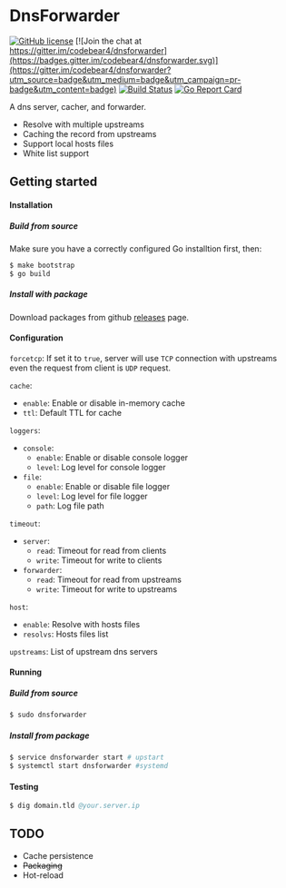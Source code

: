 # DnsForwarder

[![GitHub license](https://img.shields.io/badge/license-MIT-blue.svg)](https://raw.githubusercontent.com/codebear4/dnsforwarder/master/LICENSE)
[![Join the chat at https://gitter.im/codebear4/dnsforwarder](https://badges.gitter.im/codebear4/dnsforwarder.svg)](https://gitter.im/codebear4/dnsforwarder?utm_source=badge&utm_medium=badge&utm_campaign=pr-badge&utm_content=badge)
[![Build Status](https://semaphoreci.com/api/v1/codebear4/dnsforwarder/branches/master/shields_badge.svg)](https://semaphoreci.com/codebear4/dnsforwarder)
[![Go Report Card](https://goreportcard.com/badge/github.com/codebear4/dnsforwarder)](https://goreportcard.com/report/github.com/codebear4/dnsforwarder)

A dns server, cacher, and forwarder.
* Resolve with multiple upstreams
* Caching the record from upstreams
* Support local hosts files
* White list support

## Getting started
#### Installation
##### Build from source
Make sure you have a correctly configured Go installtion first, then:
```s
$ make bootstrap
$ go build
```

##### Install with package
Download packages from github [releases](https://github.com/codebear4/dnsforwarder/releases) page.

#### Configuration
`forcetcp`: If set it to `true`, server will use `TCP` connection with upstreams even the request from      client is `UDP` request.

`cache`:
* `enable`: Enable or disable in-memory cache
* `ttl`: Default TTL for cache

`loggers`:
* `console`:
    * `enable`: Enable or disable console logger
    * `level`: Log level for console logger
* `file`:
    * `enable`: Enable or disable file logger
    * `level`: Log level for file logger
    * `path`: Log file path

`timeout`:
* `server`:
    * `read`: Timeout for read from clients
    * `write`: Timeout for write to clients
* `forwarder`:
    * `read`: Timeout for read from upstreams
    * `write`: Timeout for write to upstreams

`host`:
* `enable`: Resolve with hosts files
* `resolvs`: Hosts files list

`upstreams`: List of upstream dns servers

#### Running

##### Build from source
```s
$ sudo dnsforwarder
```

##### Install from package
```s
$ service dnsforwarder start # upstart
$ systemctl start dnsforwarder #systemd
```

#### Testing
```s
$ dig domain.tld @your.server.ip
```

## TODO
* Cache persistence
* ~~Packaging~~
* Hot-reload

